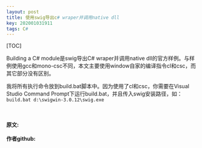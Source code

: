 ```yaml
---
layout: post
title: 使用swig导出c# wraper并调用native dll
key: 202001031911
tags: C#
---
```


[TOC]

Building a C# module是swig导出C# wraper并调用native dll的官方样例。与样例使用gcc和mono-csc不同，本文主要使用window自家的编译指令cl和csc，而其它部分没有区别。

我将所有执行命令放到build.bat脚本中。因为使用了cl和csc，你需要在Visual Studio Command Prompt下运行build.bat，并且传入swig安装路径，如：
`build.bat d:\swigwin-3.0.12\swig.exe`


<br>	
<br>	
<b>原文:<br>
<https://lizijie.github.io/2020/01/03/%E4%BD%BF%E7%94%A8swig%E5%AF%BC%E5%87%BAc-wraper%E5%B9%B6%E8%B0%83%E7%94%A8native-dll.html>
<br>
作者github:<br>	
<https://github.com/lizijie>	
</b>
